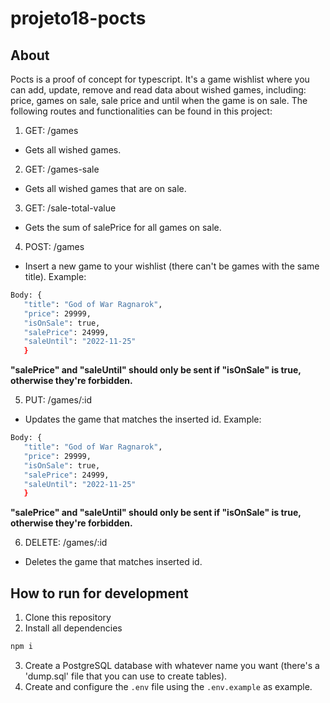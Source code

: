 # projeto18-pocts

## About

Pocts is a proof of concept for typescript. It's a game wishlist where you can add, update, remove and read data about wished games, including: price, games on sale, sale price and until when the game is on sale. The following routes and functionalities can be found in this project:


1. GET: /games
- Gets all wished games.

2. GET: /games-sale
- Gets all wished games that are on sale.

3. GET: /sale-total-value
- Gets the sum of salePrice for all games on sale.

4. POST: /games
- Insert a new game to your wishlist (there can't be games with the same title).
Example:
```bash
Body: {
   "title": "God of War Ragnarok",
   "price": 29999,
   "isOnSale": true,
   "salePrice": 24999,
   "saleUntil": "2022-11-25"
   }
```
**"salePrice" and "saleUntil" should only be sent if "isOnSale" is true, otherwise they're forbidden.**

5. PUT: /games/:id
- Updates the game that matches the inserted id.
Example:
```bash
Body: {
   "title": "God of War Ragnarok",
   "price": 29999,
   "isOnSale": true,
   "salePrice": 24999,
   "saleUntil": "2022-11-25"
   }
```
**"salePrice" and "saleUntil" should only be sent if "isOnSale" is true, otherwise they're forbidden.**

6. DELETE: /games/:id
- Deletes the game that matches inserted id.

## How to run for development

1. Clone this repository
2. Install all dependencies

```bash
npm i
```

3. Create a PostgreSQL database with whatever name you want (there's a 'dump.sql' file that you can use to create tables).
4. Create and configure the `.env` file using the `.env.example` as example.
